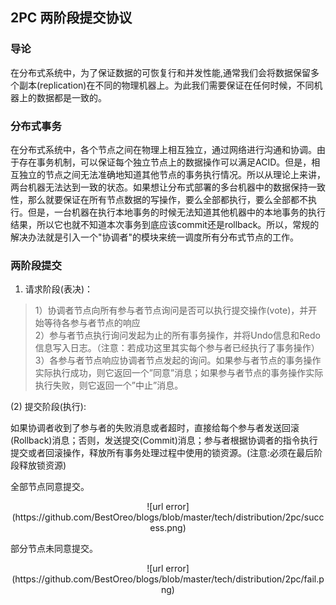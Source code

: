 ## 2PC 两阶段提交协议

### 导论
在分布式系统中，为了保证数据的可恢复行和并发性能,通常我们会将数据保留多个副本(replication)在不同的物理机器上。为此我们需要保证在任何时候，不同机器上的数据都是一致的。

### 分布式事务
在分布式系统中，各个节点之间在物理上相互独立，通过网络进行沟通和协调。由于存在事务机制，可以保证每个独立节点上的数据操作可以满足ACID。但是，相互独立的节点之间无法准确地知道其他节点的事务执行情况。所以从理论上来讲，两台机器无法达到一致的状态。如果想让分布式部署的多台机器中的数据保持一致性，那么就要保证在所有节点数据的写操作，要么全部都执行，要么全部都不执行。但是，一台机器在执行本地事务的时候无法知道其他机器中的本地事务的执行结果，所以它也就不知道本次事务到底应该commit还是rollback。所以，常规的解决办法就是引入一个"协调者"的模块来统一调度所有分布式节点的工作。

### 两阶段提交
1) 请求阶段(表决)：

>1）协调者节点向所有参与者节点询问是否可以执行提交操作(vote)，并开始等待各参与者节点的响应 </br>
2）参与者节点执行询问发起为止的所有事务操作，并将Undo信息和Redo信息写入日志。（注意：若成功这里其实每个参与者已经执行了事务操作）</br>
3）各参与者节点响应协调者节点发起的询问。如果参与者节点的事务操作实际执行成功，则它返回一个”同意”消息；如果参与者节点的事务操作实际执行失败，则它返回一个”中止”消息。

(2) 提交阶段(执行):

如果协调者收到了参与者的失败消息或者超时，直接给每个参与者发送回滚(Rollback)消息；否则，发送提交(Commit)消息；参与者根据协调者的指令执行提交或者回滚操作，释放所有事务处理过程中使用的锁资源。(注意:必须在最后阶段释放锁资源)

全部节点同意提交。
<center>![url error](https://github.com/BestOreo/blogs/blob/master/tech/distribution/2pc/success.png)</center>

部分节点未同意提交。
<center>![url error](https://github.com/BestOreo/blogs/blob/master/tech/distribution/2pc/fail.png)</center>

